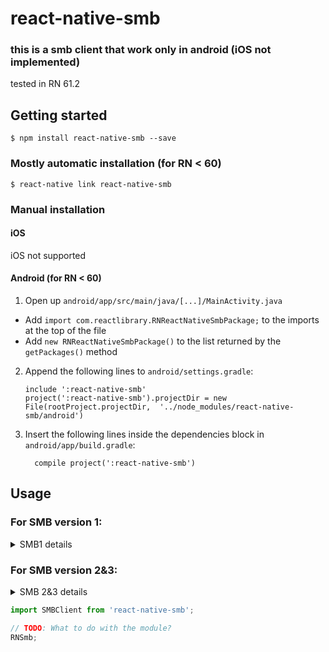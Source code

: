 
# react-native-smb

### this is a smb client that work only in android (iOS not implemented)
 tested in RN 61.2

## Getting started

`$ npm install react-native-smb --save`

### Mostly automatic installation (for RN < 60)

`$ react-native link react-native-smb`

### Manual installation


#### iOS

iOS not supported

#### Android (for RN < 60)

1. Open up `android/app/src/main/java/[...]/MainActivity.java`
  - Add `import com.reactlibrary.RNReactNativeSmbPackage;` to the imports at the top of the file
  - Add `new RNReactNativeSmbPackage()` to the list returned by the `getPackages()` method
2. Append the following lines to `android/settings.gradle`:
    ```
    include ':react-native-smb'
    project(':react-native-smb').projectDir = new File(rootProject.projectDir,  '../node_modules/react-native-smb/android')
    ```
3. Insert the following lines inside the dependencies block in `android/app/build.gradle`:
    ```
      compile project(':react-native-smb')
    ```


## Usage

### For SMB version 1:
<details>
  <summary>SMB1 details</summary>
  
  
import react-native-smb where want to use, 
```javascript
import {SMB1Client} from 'react-native-smb';
```

then create new SMBClient (and set connection properties)
```javascript
this.smbClient = new SMBClient(
    '0.0.0.0',//ip
    '',//port
    'sharedFolder',//sharedFolder,
    'workGroup',//workGroup,
    'username',//username,
    'password',//password,
    (data) => {//callback - can be null (not setting)
        console.log('new SMBClient data (callback): ' + JSON.stringify(data));
    },
);

this.smbClient.on(
    'init',
    (data) => {
        console.log('new SMBClient data (on init): ' + JSON.stringify(data));
    },
);
```

to catch all errors, set smbClient.on with "error" event name
```javascript
this.smbClient.on(
    'error',
    (data) => {
        console.log('error in SMBClient (on error): ' + JSON.stringify(data));
    },
);
```


test server connectivity of created smbClient
```javascript
this.smbClient.on(
    'testConnection',
    (data) => {
        console.log('testConnection data (on testConnection): ' + JSON.stringify(data));
    },
);
this.smbClient.testConnection(
    (data) => {//callback
        console.log('testConnection data (callback): ' + JSON.stringify(data));
    },
);
```

list files and folders in given path of smb server for created smbClient
```javascript
this.smbClient.on(
    'list',
    (data) => {
        console.log('list data (on list): ' + JSON.stringify(data));
    },
);

this.smbClient.list(
    'target/path/to/list',//the path to list files and folders
    (data) => {//callback
        console.log('list data (callback): ' + JSON.stringify(data));
    },
);
```

to download a file from smb server for created smbClient
```javascript
this.smbClient.on(
    'downloadProgress',
    (data) => {
        console.log('download progress data (on downloadProgress): ' + JSON.stringify(data));
        this.smbClient.cancelDownload(data.downloadId);
    },
);

this.smbClient.on(
    'download',
    (data) => {
        console.log('download data (on download): ' + JSON.stringify(data));
    },
);

this.smbClient.download(
    'from/path',//source path of file to download (in SMB server)
    'to/path',//destination path to save downloaded file (in Android device)
    'file.name',//the name of file to download
    (data) => {//callback
        console.log('download data (callback): ' + JSON.stringify(data));
    },
);
```

to upload a file from android device local path to a path in SMB server
```javascript
this.smbClient.on(
    'uploadProgress',
    (data) => {
        console.log('upload progress data (on uploadProgress): ' + JSON.stringify(data));
        this.smbClient.cancelUpload(data.uploadId)

    },
);

this.smbClient.on(
    'upload',
    (data) => {
        console.log('upload data (on upload): ' + JSON.stringify(data));
    },
);

this.smbClient.upload(
    'from/path',//source path of file to upload (in Android devic)
    'to/path',//destination path to to upload (in SMB server)
    'file.name',//the name of file to upload
    (data) => {//callback
        console.log('upload data (callback): ' + JSON.stringify(data));
    },
);
```

to rename a file at a path in SMB server
```javascript
this.smbClient.on(
    'rename',
    (data) => {
        console.log('rename data (on rename): ' + JSON.stringify(data));
    },
);

this.smbClient.rename(
    'path/of/file', //a path of file to rename in SMB server
    'old.name', //old file name
    'new.name', //new file name
    (data) => {//callback
        console.log('rename data (callback): ' + JSON.stringify(data));
    },
);
```

to move a file at the SMB server side
```javascript
this.smbClient.on(
    'moveTo',
    (data) => {
        console.log('moveTo data (on moveTo): ' + JSON.stringify(data));
    },
);

this.smbClient.moveTo(
    'from/path', //source path of file to move (in SMB server)
    'to/path', //destination path to to move (in SMB server)
    'file.name', //the name of file to move
    (data) => {//callback
        console.log('moveTo data (callback): ' + JSON.stringify(data));
    },
);
```

to copy a file at the SMB server side
```javascript
this.smbClient.on(
    'copyTo',
    (data) => {
        console.log('copyTo data (on copyTo): ' + JSON.stringify(data));
    },
);

this.smbClient.copyTo(
    'from/path', //source path of file to move (in SMB server)
    'to/path', //destination path to to move (in SMB server)
    'file.name', //the name of file to move
    (data) => {//callback
        console.log('copyTo data (callback): ' + JSON.stringify(data));
    },
);
```

to make a directory at the SMB server side
```javascript
this.smbClient.on(
    'makeDir',
    (data) => {
        console.log('makeDir data (on makeDir): ' + JSON.stringify(data));
    },
);

this.smbClient.makeDir(
    'path/to/make', //path of new directory in smb server
    (data) => {//callback
        console.log('makeDir data (callback): ' + JSON.stringify(data));
    },
);
```

to delete a file or directory at the SMB server side
```javascript
this.smbClient.on(
    'delete',
    (data) => {
        console.log('delete data (on delete): ' + JSON.stringify(data));
    },
);

this.smbClient.delete(
    'path/to/delete', //path of a file or directory in smb server to delete
    (data) => {//callback
        console.log('delete data (callback): ' + JSON.stringify(data));
    },
);
```

to disconnect a client from server
```javascript
this.smbClient.on(
    'disconnect',
    (data) => {
        console.log('disconnect data (on disconnect): ' + JSON.stringify(data));
        this.smbClient = null
    },
);

this.smbClient.disconnect(
    (data) => {//callback
        console.log('disconnect data (callback): ' + JSON.stringify(data));
    },
);
````
</details>









### For SMB version 2&3:
<details>
  <summary>SMB 2&3 details</summary>
  
  
import react-native-smb where want to use,
```javascript
import SMBClient from 'react-native-smb';
```

then create new SMBClient (and set connection properties)
```javascript
this.smbClient = new SMBClient(
    '0.0.0.0',//ip
    '',//port
    'sharedFolder',//sharedFolder,
    'workGroup',//workGroup,
    'username',//username,
    'password',//password,
    (data) => {//callback - can be null (not setting)
        console.log('new SMBClient data (callback): ' + JSON.stringify(data));
    },
);

this.smbClient.on(
    'connect',
    (data) => {
        console.log('new SMBClient data (on connect): ' + JSON.stringify(data));
    },
);
```

to catch all errors, set smbClient.on with "error" event name
```javascript
this.smbClient.on(
    'error',
    (data) => {
        console.log('error in SMBClient (on error): ' + JSON.stringify(data));
    },
);
```


check is connected to server
```javascript
let isConnected = this.smbClient.isConnected();
if(isConnected){
    console.log('SMBClient is connected. ' );
}else{
    console.log('SMBClient is disconnected. ' );
}
```


check file exist on server
```javascript
let fileExist = this.smbClient.isFileExist();
if(fileExist){
    console.log('file exist in server. ' );
}else{
    console.log('file not exist in server. ' );
}
```


check folder exist on server
```javascript
let folderExist = this.smbClient.isFolderExist();
if(folderExist){
    console.log('folder exist in server. ' );
}else{
    console.log('folder not exist in server. ' );
}
```


list files and folders in given path of smb server for created smbClient
```javascript
this.smbClient.on(
    'list',
    (data) => {
        console.log('list data (on list): ' + JSON.stringify(data));
    },
);

this.smbClient.list(
    'target/path/to/list',//the path to list files and folders
    (data) => {//callback
        console.log('list data (callback): ' + JSON.stringify(data));
    },
);
```

to download a file from smb server for created smbClient & cancel it
```javascript
this.smbClient.on(
    'downloadProgress',
    (data) => {
        console.log('download progress data (on downloadProgress): ' + JSON.stringify(data));
        this.smbClient.cancelDownload(data.downloadId);
    },
);

this.smbClient.on(
    'download',
    (data) => {
        console.log('download data (on download): ' + JSON.stringify(data));
    },
);

this.smbClient.download(
    'from/path',//source path of file to download (in SMB server)
    'to/path',//destination path to save downloaded file (in Android device)
    'file.name',//the name of file to download
    (data) => {//callback
        console.log('download data (callback): ' + JSON.stringify(data));
    },
);
```

to upload a file from android device local path to a path in SMB server
```javascript
this.smbClient.on(
    'uploadProgress',
    (data) => {
        console.log('upload progress data (on uploadProgress): ' + JSON.stringify(data));
        this.smbClient.cancelUpload(data.uploadId)
    },
);

this.smbClient.on(
    'upload',
    (data) => {
        console.log('upload data (on upload): ' + JSON.stringify(data));
    },
);

this.smbClient.upload(
    'from/path',//source path of file to upload (in Android devic)
    'to/path',//destination path to to upload (in SMB server)
    'file.name',//the name of file to upload
    (data) => {//callback
        console.log('upload data (callback): ' + JSON.stringify(data));
    },
);
```

to rename a file at a path in SMB server
```javascript
this.smbClient.on(
    'renameFile',
    (data) => {
        console.log('rename file data (on renameFile): ' + JSON.stringify(data));
    },
);

this.smbClient.renameFile(
    'path/of/file', //a path of file to rename in SMB server
    'old.name', //old file name
    'new.name', //new file name
    false, //replace if exist
    (data) => {//callback
        console.log('rename file data (callback): ' + JSON.stringify(data));
    },
);
```


to rename a folder at a path in SMB server
```javascript
this.smbClient.on(
    'renameFolder',
    (data) => {
        console.log('rename folder data (on renameFolder): ' + JSON.stringify(data));
    },
);

this.smbClient.renameFolder(
    'path/of/file', //a path of file to rename in SMB server
    'old.name', //old file name
    'new.name', //new file name
    false, //replace if exist
    (data) => {//callback
        console.log('rename folder data (callback): ' + JSON.stringify(data));
    },
);
```


to move a file at the SMB server side
```javascript 
this.smbClient.on( 
    'fileMoveTo', 
    (data) => { 
        console.log('fileMoveTo data (on fileMoveTo): ' + JSON.stringify(data));
    },
);

this.smbClient.fileMoveTo(
    'from/path', //source path of file to move (in SMB server)
    'to/path', //destination path to to move (in SMB server)
    'file.name', //the name of file to move
    false, //replace if exist
    (data) => {//callback
        console.log('fileMoveTo data (callback): ' + JSON.stringify(data));
    }, 
); 
``` 

to move a folder at the SMB server side
```javascript 
this.smbClient.on( 
    'folderMoveTo', 
    (data) => { 
        console.log('folderMoveTo data (on folderMoveTo): ' + JSON.stringify(data));
    },
);

this.smbClient.folderMoveTo(
    'from/path', //source path of file to move (in SMB server)
    'to/path', //destination path to to move (in SMB server)
    'file.name', //the name of file to move
    false, //replace if exist
    (data) => {//callback
        console.log('folderMoveTo data (callback): ' + JSON.stringify(data));
    }, 
); 
``` 

</details>

```javascript
import SMBClient from 'react-native-smb';

// TODO: What to do with the module?
RNSmb;
```

